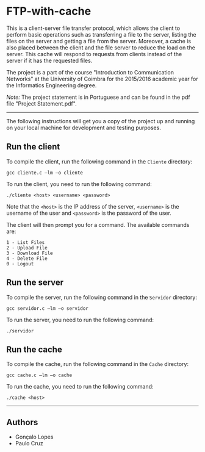 # FTP-with-cache

This is a client-server file transfer protocol, which allows the client to perform basic operations such as transferring a file to the server, listing the files on the server and getting a file from the server.
Moreover, a cache is also placed between the client and the file server to reduce the load on the server.
This cache will respond to requests from clients instead of the server if it has the requested files.

The project is a part of the course "Introduction to Communication Networks" at the University of Coimbra for the 2015/2016 academic year for the Informatics Engineering degree.

_Note:_ The project statement is in Portuguese and can be found in the pdf file "Project Statement.pdf".

--------------------

The following instructions will get you a copy of the project up and running on your local machine for development and testing purposes.

## Run the client

To compile the client, run the following command in the `Cliente` directory:

```
gcc cliente.c –lm –o cliente
```

To run the client, you need to run the following command:

```
./cliente <host> <username> <password>
```

Note that the `<host>` is the IP address of the server, `<username>` is the username of the user and `<password>` is the password of the user.

The client will then prompt you for a command. The available commands are:

```
1 - List Files
2 - Upload File
3 - Download File
4 - Delete File
0 - Logout
```

## Run the server

To compile the server, run the following command in the `Servidor` directory:

```
gcc servidor.c –lm –o servidor
```

To run the server, you need to run the following command:

```
./servidor
```

## Run the cache

To compile the cache, run the following command in the `Cache` directory:

```
gcc cache.c –lm –o cache
```

To run the cache, you need to run the following command:

```
./cache <host>
```

--------------------
## Authors

* Gonçalo Lopes
* Paulo Cruz